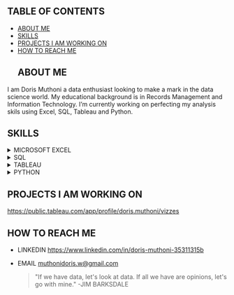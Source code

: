 
 ## TABLE OF CONTENTS
 - [ABOUT ME](#ABOUT-ME)
 - [SKILLS](#SKILLS)
 - [PROJECTS I AM WORKING ON](#PROJECTS-I-AM-WORKING-ON)
 - [HOW TO REACH ME](#HOW-TO-REACH-ME)
   ## ABOUT ME 
I am Doris Muthoni a data enthusiast looking to make a mark in the data science world.
My educational background is in Records Management and Information Technology.
I’m currently working on perfecting my analysis skils using Excel, SQL, Tableau and Python.
## SKILLS
<details>
 <summary>MICROSOFT EXCEL</summary>

- Cleaning,transforming and preparing data for analysis.
 
- Ensuring data accuracy and integrity through validation techniques.
 
- Proficiency in pivot tables, VLOOKUP, INDEX/MATCH, formulas, data validation, conditional formatting and power query.
 
- Ability to identify trends, patterns and anomalies within datasets.

- Creating clear concise reports, dashboards and visualizations using charts and graphs.
 
 </details>
<details>
 <summary>SQL</summary>
 
 -  Forming databases.

 - sql database design and implementation

 - data validation and cleaning

 - complex sql queries development and execution

 - developing and implementing data analyses
</details>
<details>
 <summary>TABLEAU</summary>

 - Creating visually appealing and actionable visualizations to communicate data insights.

 - Utilizing various chart types, filters, parameters and calculated fields to enhance dashboard functionality.

 - Extracting, transforming, and loading data from various sources, including databases, spreadsheets

 - Communicating data insights and findings to both technical and non-technical audiences.
</details>
<details>
 <summary>PYTHON</summary>

 - Strong foundational knowledge of python syntax data types, control flow and object-oriented programming

 - Strong understanding of common data structures like lists, sets and dictionaries

 - Continuously learning python libraries like Pandas, NumPy, Matplotlib and Scikit-learn
</details>

  ## PROJECTS I AM WORKING ON
  https://public.tableau.com/app/profile/doris.muthoni/vizzes
 
  ## HOW TO REACH ME
- LINKEDIN
 https://www.linkedin.com/in/doris-muthoni-35311315b
- EMAIL
 muthonidoris.w@gmail.com





  > "If we have data, let's look at data. If all we have are opinions, let's go with mine."
  -JIM BARKSDALE

